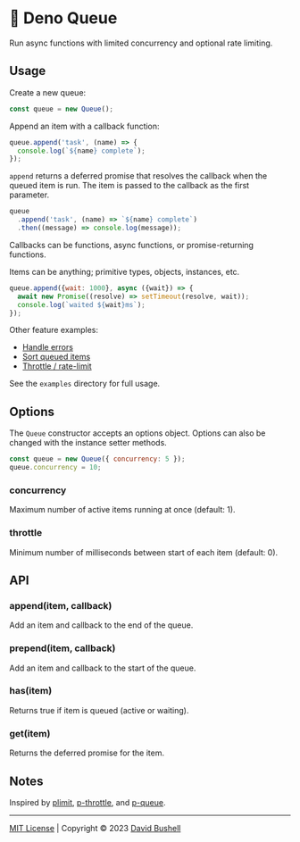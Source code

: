 # 🦥 Deno Queue

Run async functions with limited concurrency and optional rate limiting.

## Usage

Create a new queue:

```javascript
const queue = new Queue();
```

Append an item with a callback function:

```javascript
queue.append('task', (name) => {
  console.log(`${name} complete`);
});
```

`append` returns a deferred promise that resolves the callback when the queued item is run. The item is passed to the callback as the first parameter.

```javascript
queue
  .append('task', (name) => `${name} complete`)
  .then((message) => console.log(message));
```

Callbacks can be functions, async functions, or promise-returning functions.

Items can be anything; primitive types, objects, instances, etc.

```javascript
queue.append({wait: 1000}, async ({wait}) => {
  await new Promise((resolve) => setTimeout(resolve, wait));
  console.log(`waited ${wait}ms`);
});
```

Other feature examples:

* [Handle errors](/examples/errors.ts)
* [Sort queued items](/examples/sort.ts)
* [Throttle / rate-limit](/examples/throttle.ts)

See the `examples` directory for full usage.

## Options

The `Queue` constructor accepts an options object. Options can also be changed with the instance setter methods.

```javascript
const queue = new Queue({ concurrency: 5 });
queue.concurrency = 10;
```

### concurrency

Maximum number of active items running at once (default: 1).

### throttle

Minimum number of milliseconds between start of each item (default: 0).

## API

### append(item, callback)

Add an item and callback to the end of the queue.

### prepend(item, callback)

Add an item and callback to the start of the queue.

### has(item)

Returns true if item is queued (active or waiting).

### get(item)

Returns the deferred promise for the item.

## Notes

Inspired by [plimit](https://github.com/sindresorhus/p-limit), [p-throttle](https://github.com/sindresorhus/p-throttle), and [p-queue](https://github.com/sindresorhus/p-queue).

* * *

[MIT License](/LICENSE) | Copyright © 2023 [David Bushell](https://dbushell.com)
